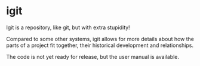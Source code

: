 # igit
Igit is a repository, like git, but with extra stupidity!

Compared to some other systems, igit allows for more details about how the parts of a project fit together, their historical development and relationships.

The code is not yet ready for release, but the user manual is available. 

